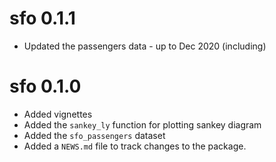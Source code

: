 # sfo 0.1.1

* Updated the passengers data - up to Dec 2020 (including)

# sfo 0.1.0

* Added vignettes
* Added the `sankey_ly` function for plotting sankey diagram
* Added the `sfo_passengers` dataset
* Added a `NEWS.md` file to track changes to the package.
